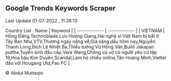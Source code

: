 

## Google Trends Keywords Scraper 
 
Last Update 01-07-2022 , 11:26:13

Country List :
 Name  | Keyword |
| ------------- | ------------- |
| VIETNAM | Hồng Đăng,Technoblade,Lưu Hương Giang,Hai nghệ sĩ Việt Nam bị bắt ở Tây Ban Nha,VTV,Thương ngày nắng về,Giá xăng dầu hôm nay,Nguyễn Thanh Long,Địch Lệ Nhiệt Ba,Thiếu tướng Vũ Hồng Văn,Build Jakapan puttha,Tuyển sinh đầu cấp,Vera Wang,Chồng cũ vợ cũ người yêu cũ tập 19,Hoa hậu Kim Duyên,Scandal,Làm hộ chiếu online,Tân Hoàng Minh,Viettel đấu với Hougang Utd,Pau FC |



© Abdul Muttaqin 
